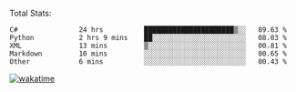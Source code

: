 Total Stats:
<!--START_SECTION:waka-->

```text
C#               24 hrs          ██████████████████████▒░░   89.63 %
Python           2 hrs 9 mins    ██░░░░░░░░░░░░░░░░░░░░░░░   08.03 %
XML              13 mins         ▒░░░░░░░░░░░░░░░░░░░░░░░░   00.81 %
Markdown         10 mins         ░░░░░░░░░░░░░░░░░░░░░░░░░   00.65 %
Other            6 mins          ░░░░░░░░░░░░░░░░░░░░░░░░░   00.43 %
```

<!--END_SECTION:waka-->

[![wakatime](https://wakatime.com/badge/user/d6a1e036-2153-43d6-9604-0dce67457b7f.svg)](https://wakatime.com/@d6a1e036-2153-43d6-9604-0dce67457b7f)
